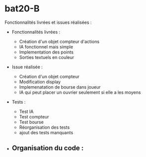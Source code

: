 # bat20-B

Fonctionnalités livrées et issues réalisées : 
- Fonctionnalités livrées :
    - Création d'un objet compteur d'actions
    - IA fonctionnel mais simple
    - Implementation des points
    - Sorties textuels en couleur

- Issue réalisée :
    - Création d'un objet compteur
    - Modification display
    - Implemenatation de bourse dans joueur 
    - IA qui peut placer un ouvrier seulement si elle a les moyens

- Tests :
    - Test IA
    - Test compteur
    - Test bourse
    - Réorganisation des tests
    - ajout des tests manquants

- Organisation du code :
    - 
